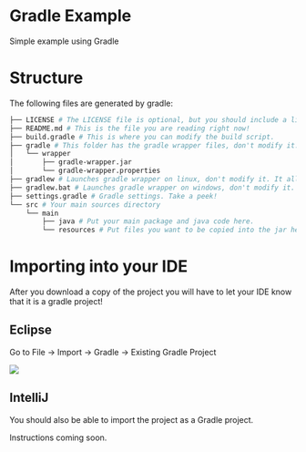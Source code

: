 # Gradle Example
Simple example using Gradle

# Structure
The following files are generated by gradle:

```bash
├── LICENSE # The LICENSE file is optional, but you should include a license with your project!
├── README.md # This is the file you are reading right now!
├── build.gradle # This is where you can modify the build script.
├── gradle # This folder has the gradle wrapper files, don't modify it. It allows using gradle without installing it.
│   └── wrapper
│       ├── gradle-wrapper.jar
│       └── gradle-wrapper.properties
├── gradlew # Launches gradle wrapper on linux, don't modify it. It allows using gradle without installing it.
├── gradlew.bat # Launches gradle wrapper on windows, don't modify it. It allows using gradle without installing it.
├── settings.gradle # Gradle settings. Take a peek! 
└── src # Your main sources directory
    └── main
        ├── java # Put your main package and java code here.
        └── resources # Put files you want to be copied into the jar here (like plugin.yml).
 ```
 
# Importing into your IDE
 
After you download a copy of the project you will have to let your IDE know that it is a gradle project! 

## Eclipse

Go to File -> Import -> Gradle -> Existing Gradle Project
 
![](https://media.giphy.com/media/3ov9jUtH9W8mYowCc0/giphy.gif)

## IntelliJ

You should also be able to import the project as a Gradle project. 

Instructions coming soon. 

